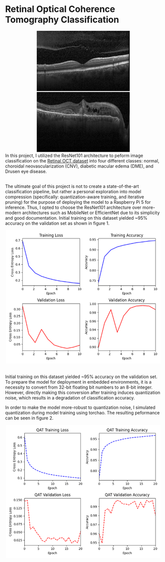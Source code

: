 <h1>Retinal Optical Coherence Tomography Classification</h1>
<div align='center'>
    <img src = "data_train/NORMAL/NORMAL-1384-1.jpeg" width=300px>
    <img src = "data_train/CNV/CNV-13823-1.jpeg" width=300px>
</div>

<div>
    In this project, I utilized the ResNet101 architecture to peform image classification on the <a href="https://www.kaggle.com/datasets/paultimothymooney/kermany2018">Retinal OCT dataset</a> into four different classes: normal, choroidal neovascularization (CNV), diabetic macular edema (DME), and Drusen eye disease.
</div></br>

<p>
    The ultimate goal of this project is not to create a state-of-the-art classification pipeline, but rather a personal exploration into model compression (specifically: quantization-aware training, and iterative pruning) for the purpose of deploying the model to a Raspberry Pi 5 for inference. Thus, I opted to choose the ResNet101 architecture over more-modern architectures such as MobileNet or EfficientNet due to its simplicity and good documentation. Initial training on this dataset yielded ~95% accuracy on the validation set as shown in figure 1.
</p>
<div align="center">
    <img src="figures/normal_metrics.png" width=500px></br></br>
</div>
<p>
    Initial training on this dataset yielded ~95% accuracy on the validation set. To prepare the model for deployment in embedded environments, it is a necessity to convert from 32-bit floating bit numbers to an 8-bit integer. However, directly making this conversion after training induces quantization noise, which results in a degradation of classification accuracy. 
</p>

<p>
    In order to make the model more-robust to quantization noise, I simulated quantization during model training using torchao. The resulting peformance can be seen in figure 2.
</p>
<div align="center">
    <img src="figures/QAT_metrics.png" width=500px></br></br>
</div>
